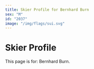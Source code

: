 ```yaml
---
title: Skier Profile for Bernhard Burn
sex: "M"
id: "2037"
image: "/img/flags/sui.svg" 
---
```


# Skier Profile

This page is for: Bernhard Burn.
    